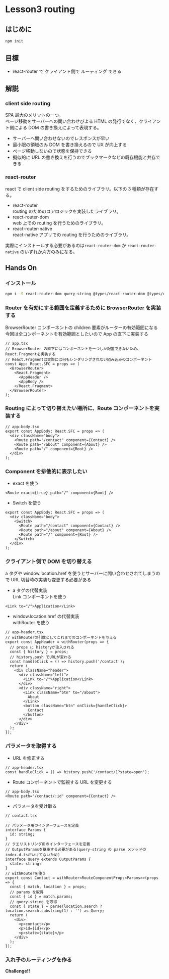 # Lesson3 routing

## はじめに

```sh
npm init
```

## 目標

- react-router で クライアント側で ルーティング できる

## 解説

### client side routing

SPA 最大のメリットの一つ。  
ページ移動をサーバーへの問い合わせびよる HTML の発行でなく、クライアント側による DOM の書き換えによって表現する。

- サーバーへ問い合わせないのでレスポンスが早い
- 最小限の領域のみ DOM を書き換えるので UX が向上する
- ページ移動しないので状態を保持できる
- 擬似的に URL の書き換えを行うのでブックマークなどの既存機能と共存できる

### react-router

react で client side routing をするためのライブラリ。以下の 3 種類が存在する。

- react-router  
  routing のためのコアロジックを実装したライブラリ。
- react-router-dom  
  web 上での routing を行うためのライブラリ。
- react-router-native  
  react-native アプリでの routing を行うためのライブラリ。

実際にインストールする必要があるのは`react-router-dom` か `react-router-native` のいずれか片方のみになる。

## Hands On

### インストール

```sh
npm i -S react-router-dom query-string @types/react-router-dom @types/query-string
```

### Router を有効にする範囲を定義するために BrowserRouter を実装する

BrowserRouter コンポーネントの children 要素がルーターの有効範囲になる  
今回は全コンポーネントを有効範囲としたいので App の直下に実装する

```tsx
// app.tsx
// BrowserRouter の直下にはコンポーネントを一つしか配置できないため、React.Fragmentを実装する
// React.Fragmentは実際には何もレンダリングされない組み込みのコンポーネント
const App: React.SFC = props => (
  <BrowserRouter>
    <React.Fragment>
      <AppHeader />
      <AppBody />
    </React.Fragment>
  </BrowserRouter>
);
```

### Routing によって切り替えたい場所に、Route コンポーネントを実装する

```tsx
// app-body.tsx
export const AppBody: React.SFC = props => (
  <div className="body">
    <Route path="/contact" component={Contact} />
    <Route path="/about" component={About} />
    <Route path="/" component={Root} />
  </div>
);
```

### Component を排他的に表示したい

- exact を使う

```tsx
<Route exact={true} path="/" component={Root} />
```

- Switch を使う

```tsx
export const AppBody: React.SFC = props => (
  <div className="body">
    <Switch>
      <Route path="/contact" component={Contact} />
      <Route path="/about" component={About} />
      <Route path="/" component={Root} />
    </Switch>
  </div>
);
```

### クライアント側で DOM を切り替える

a タグや window.location.href を使うとサーバーに問い合わせされてしまうので URL 切替時の実装も変更する必要がある

- a タグの代替実装  
  Link コンポーネントを使う

```tsx
<Link to="/">Application</Link>
```

- window.location.href の代替実装  
  withRouter を使う

```tsx
// app-header.tsx
// withRouterの引数としてこれまでのコンポーネントを与える
export const AppHeader = withRouter(props => {
  // props に historyが注入される
  const { history } = props;
  // history.push でURLが変わる
  const handleClick = () => history.push('/contact');
  return (
    <div className="header">
      <div className="left">
        <Link to="/">Application</Link>
      </div>
      <div className="right">
        <Link className="btn" to="/about">
          About
        </Link>
        <button className="btn" onClick={handleClick}>
          Contact
        </button>
      </div>
    </div>
  );
});
```

### パラメータを取得する

- URL を修正する

```tsx
// app-header.tsx
const handleClick = () => history.push('/contact/1?state=open');
```

- Route コンポーネントで監視する URL を変更する

```tsx
// app-body.tsx
<Route path="/contact/:id" component={Contact} />
```

- パラメータを受け取る

```tsx
// contact.tsx

// パラメータ用のインターフェースを定義
interface Params {
  id: string;
}
// クエリストリング用のインターフェースを定義
// OutputParamsを継承する必要がある(query-string の parse メソッドのindex.d.tsがいけてないため)
interface Query extends OutputParams {
  state: string;
}
// withRouterを使う
export const Contact = withRouter<RouteComponentProps<Params>>(props => {
  const { match, location } = props;
  // params を取得
  const { id } = match.params;
  // query-string を取得
  const { state } = parse(location.search ? location.search.substring(1) : '') as Query;
  return (
    <div>
      <p>contact</p>
      <p>id={id}</p>
      <p>state={state}</p>
    </div>
  );
});
```

### 入れ子のルーティングを作る

**Challenge!!**
